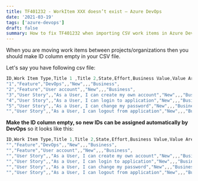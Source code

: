 ```yaml
---
title: TF401232 - WorkItem XXX doesn’t exist – Azure DevOps
date: '2021-03-19'
tags: ['azure-devops']
draft: false
summary: How to fix TF401232 when importing CSV work items in Azure DevOps
---
```


When you are moving work items between projects/organizations then you should make ID column empty in your CSV file.

Let's say you have following csv file:

```s
ID,Work Item Type,Title 1 ,Title 2,State,Effort,Business Value,Value Area,Tags
"1","Feature","DevOps",,"New",,,"Business",
"2","Feature","User account",,"New",,,"Business",
"3","User Story",,"As a User, I can create my own account","New",,,"Business",
"4","User Story",,"As a User, I can login to application","New",,,"Business",
"5","User Story",,"As a User, I can change my password","New",,,"Business",
"","User Story",,"As a User, I can logout from application","New",,,"Business",
```

**Make the ID column empty, so new IDs can be assigned automatically by DevOps** so it looks like this:

```s
ID,Work Item Type,Title 1,Title 2,State,Effort,Business Value,Value Area,Tags
"","Feature","DevOps",,"New",,,"Business",
"","Feature","User account",,"New",,,"Business",
"","User Story",,"As a User, I can create my own account","New",,,"Business",
"","User Story",,"As a User, I can login to application","New",,,"Business",
"","User Story",,"As a User, I can change my password","New",,,"Business",
"","User Story",,"As a User, I can logout from application","New",,,"Business",
```